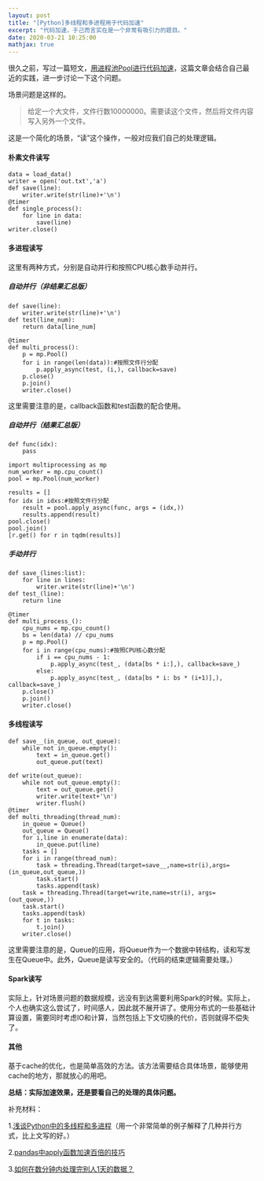```yaml
---
layout: post
title: "[Python]多线程和多进程用于代码加速"
excerpt: "代码加速，于己而言实在是一个非常有吸引力的题目。"
date: 2020-03-21 10:25:00
mathjax: true
---
```


很久之前，写过一篇短文，[用进程池Pool进行代码加速](https://zhpmatrix.github.io/2017/11/04/speed-up-python/)，这篇文章会结合自己最近的实践，进一步讨论一下这个问题。

场景问题是这样的。

> 给定一个大文件，文件行数10000000。需要读这个文件，然后将文件内容写入另外一个文件。

这是一个简化的场景，“读”这个操作，一般对应我们自己的处理逻辑。

#### 朴素文件读写
```
data = load_data()
writer = open('out.txt','a')
def save(line):
    writer.write(str(line)+'\n')
@timer
def single_process():
    for line in data:
        save(line)
writer.close()
```
#### 多进程读写

这里有两种方式，分别是自动并行和按照CPU核心数手动并行。

##### 自动并行（非结果汇总版）

```
def save(line):
    writer.write(str(line)+'\n')
def test(line_num):
    return data[line_num]

@timer
def multi_process():
    p = mp.Pool()
    for i in range(len(data)):#按照文件行分配
        p.apply_async(test, (i,), callback=save)
    p.close()
    p.join()
    writer.close()
```
这里需要注意的是，callback函数和test函数的配合使用。


##### 自动并行（结果汇总版）

```
def func(idx):
	pass

import multiprocessing as mp
num_worker = mp.cpu_count()
pool = mp.Pool(num_worker)

results = []
for idx in idxs:#按照文件行分配
	result = pool.apply_async(func, args = (idx,))
	results.append(result)
pool.close()
pool.join()
[r.get() for r in tqdm(results)]
```


##### 手动并行

```
def save_(lines:list):
    for line in lines:
        writer.write(str(line)+'\n')
def test_(line):
    return line

@timer
def multi_process_():
    cpu_nums = mp.cpu_count()
    bs = len(data) // cpu_nums
    p = mp.Pool()
    for i in range(cpu_nums):#按照CPU核心数分配
        if i == cpu_nums - 1:
            p.apply_async(test_, (data[bs * i:],), callback=save_)
        else:
            p.apply_async(test_, (data[bs * i: bs * (i+1)],), callback=save_)
    p.close()
    p.join()
    writer.close()
```
#### 多线程读写

```
def save__(in_queue, out_queue):
    while not in_queue.empty():
        text = in_queue.get()
        out_queue.put(text)

def write(out_queue):
    while not out_queue.empty():
        text = out_queue.get()
        writer.write(text+'\n')
        writer.flush()
@timer
def multi_threading(thread_num):
    in_queue = Queue()
    out_queue = Queue()
    for i,line in enumerate(data):
        in_queue.put(line)
    tasks = []
    for i in range(thread_num):
        task = threading.Thread(target=save__,name=str(i),args=(in_queue,out_queue,))
        task.start()
        tasks.append(task)
    task = threading.Thread(target=write,name=str(i), args=(out_queue,))
    task.start()
    tasks.append(task)
    for t in tasks:
        t.join()
    writer.close()
```
这里需要注意的是，Queue的应用，将Queue作为一个数据中转结构，读和写发生在Queue中。此外，Queue是读写安全的。（代码的结束逻辑需要处理。）

#### Spark读写

实际上，针对场景问题的数据规模，远没有到达需要利用Spark的时候。实际上，个人也确实这么尝试了，时间感人，因此就不展开讲了。使用分布式的一些基础计算设置，需要同时考虑IO和计算，当然包括上下文切换的代价，否则就得不偿失了。

#### 其他

基于cache的优化，也是简单高效的方法。该方法需要结合具体场景，能够使用cache的地方，那就放心的用吧。

**总结：实际加速效果，还是要看自己的处理的具体问题。**

补充材料：

1.[浅谈Python中的多线程和多进程](https://zhuanlan.zhihu.com/p/120228715)（用一个非常简单的例子解释了几种并行方式，比上文写的好。）

2.[pandas中apply函数加速百倍的技巧](https://blog.csdn.net/zandaoguang/article/details/120213116)

3.[如何在数分钟内处理完别人1天的数据？](https://mp.weixin.qq.com/s?__biz=Mzk0NDE5Nzg1Ng==&mid=2247496641&idx=1&sn=5b7d26a5ba6b00a37d6a3f6f79e51f4f&chksm=c32aea4ef45d6358652633023caeeb09ba33e9754c26ce5c5cc9a5946ccf96cba16d2d30eb13&mpshare=1&scene=23&srcid=0616FjVmoxPbOfy5d9bHI4un&sharer_sharetime=1623852617970&sharer_shareid=0e8353dcb5f53b85da8e0afe73a0021b%23rd)